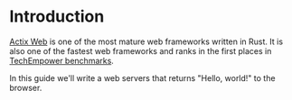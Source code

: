 # Introduction

[Actix Web](https://github.com/actix/actix-web "Actix Web Github repository")
is one of the most mature web frameworks written in Rust. It is also one of the
fastest web frameworks and ranks in the first places in [TechEmpower
benchmarks](https://www.techempower.com/benchmarks/ "TechEmpower benchmarks").

In this guide we'll write a web servers that returns "Hello, world!" to the browser.
